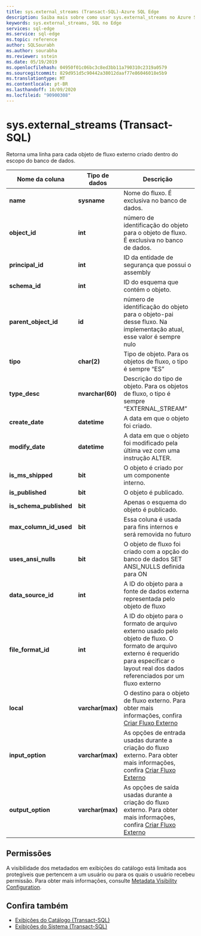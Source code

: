 ```yaml
---
title: sys.external_streams (Transact-SQL)-Azure SQL Edge
description: Saiba mais sobre como usar sys.external_streams no Azure SQL Edge
keywords: sys.external_streams, SQL no Edge
services: sql-edge
ms.service: sql-edge
ms.topic: reference
author: SQLSourabh
ms.author: sourabha
ms.reviewer: sstein
ms.date: 05/19/2019
ms.openlocfilehash: 04950f01c06bc3c8ed3bb11a790310c2319a0579
ms.sourcegitcommit: 829d951d5c90442a38012daaf77e86046018e5b9
ms.translationtype: MT
ms.contentlocale: pt-BR
ms.lasthandoff: 10/09/2020
ms.locfileid: "90900308"
---
```

# <a name="sysexternal_streams-transact-sql"></a>sys.external_streams (Transact-SQL)

Retorna uma linha para cada objeto de fluxo externo criado dentro do escopo do banco de dados.

|Nome da coluna|Tipo de dados|Descrição|  
|-----------------|---------------|-----------------|
|**name**|**sysname**|Nome do fluxo. É exclusiva no banco de dados.|
|**object_id**|**int**|número de identificação do objeto para o objeto de fluxo. É exclusiva no banco de dados.|
|**principal_id**|**int**|ID da entidade de segurança que possui o assembly|
|**schema_id**|**int**| ID do esquema que contém o objeto.|
|**parent_object_id**|**id**| número de identificação do objeto para o objeto-pai desse fluxo. Na implementação atual, esse valor é sempre nulo|
|**tipo**|**char(2)**|Tipo de objeto. Para os objetos de fluxo, o tipo é sempre “ES”|
|**type_desc**|**nvarchar(60)**| Descrição do tipo de objeto. Para os objetos de fluxo, o tipo é sempre “EXTERNAL_STREAM”|
|**create_date**|**datetime**| A data em que o objeto foi criado.|
|**modify_date**|**datetime**| A data em que o objeto foi modificado pela última vez com uma instrução ALTER.|
|**is_ms_shipped**|**bit**| O objeto é criado por um componente interno.|  
|**is_published**|**bit**|O objeto é publicado.|  
|**is_schema_published**|**bit**|Apenas o esquema do objeto é publicado.|
|**max_column_id_used**|**bit**| Essa coluna é usada para fins internos e será removida no futuro|  
|**uses_ansi_nulls**|**bit**| O objeto de fluxo foi criado com a opção do banco de dados SET ANSI_NULLS definida para ON|
|**data_source_id**|**int**| A ID do objeto para a fonte de dados externa representada pelo objeto de fluxo |  
|**file_format_id**|**int**| A ID do objeto para o formato de arquivo externo usado pelo objeto de fluxo. O formato de arquivo externo é requerido para especificar o layout real dos dados referenciados por um fluxo externo| 
|**local**|**varchar(max)**| O destino para o objeto de fluxo externo. Para obter mais informações, confira [Criar Fluxo Externo](overview.md) |
|**input_option**|**varchar(max)**| As opções de entrada usadas durante a criação do fluxo externo. Para obter mais informações, confira [Criar Fluxo Externo](overview.md) |
|**output_option**|**varchar(max)**| As opções de saída usadas durante a criação do fluxo externo. Para obter mais informações, confira [Criar Fluxo Externo](overview.md) | 

## <a name="permissions"></a>Permissões

A visibilidade dos metadados em exibições do catálogo está limitada aos protegíveis que pertencem a um usuário ou para os quais o usuário recebeu permissão. Para obter mais informações, consulte [Metadata Visibility Configuration](/sql/relational-databases/security/metadata-visibility-configuration/).

## <a name="see-also"></a>Confira também

- [Exibições do Catálogo (Transact-SQL)](/sql/relational-databases/system-catalog-views/catalog-views-transact-sql/)
- [Exibições do Sistema (Transact-SQL)](/sql/t-sql/language-reference/)
